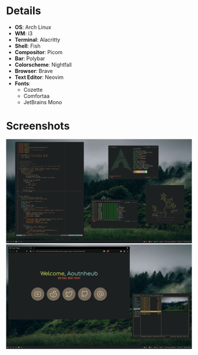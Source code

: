 # Details
- **OS**: Arch Linux
- **WM**: i3
- **Terminal**: Alacritty
- **Shell**: Fish
- **Compositor**: Picom
- **Bar**: Polybar
- **Colorscheme**: Nightfall
- **Browser**: Brave
- **Text Editor**: Neovim
- **Fonts**:
  - Cozette
  - Comfortaa
  - JetBrains Mono

# Screenshots
![Screenshots](screenshots/screenshot1.png)
![Screenshots](screenshots/screenshot2.png)
